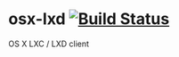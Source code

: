# osx-lxd [![Build Status][travis-status]][travis-link]
OS X LXC / LXD client

[travis-status]: https://travis-ci.org/dvbportal/osx-lxd.svg
[travis-link]: https://travis-ci.org/dvbportal/osx-lxd
